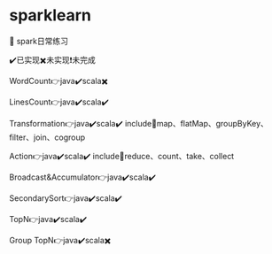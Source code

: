 # sparklearn
:book: spark日常练习

:heavy_check_mark:已实现:heavy_multiplication_x:未实现:heavy_exclamation_mark:未完成

WordCount:point_right:java:heavy_check_mark:scala:heavy_multiplication_x:

LinesCount:point_right:java:heavy_check_mark:scala:heavy_check_mark:

Transformation:point_right:java:heavy_check_mark:scala:heavy_check_mark:
include:hammer:map、flatMap、groupByKey、filter、join、cogroup

Action:point_right:java:heavy_check_mark:scala:heavy_check_mark:
include:hammer:reduce、count、take、collect

Broadcast&Accumulator:point_right:java:heavy_check_mark:scala:heavy_check_mark:

SecondarySort:point_right:java:heavy_check_mark:scala:heavy_check_mark:

TopN:point_right:java:heavy_check_mark:scala:heavy_check_mark:

Group TopN:point_right:java:heavy_check_mark:scala:heavy_multiplication_x: